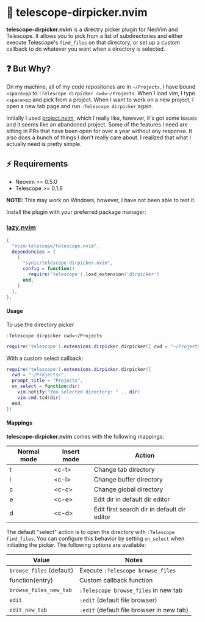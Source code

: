 # :file_folder: telescope-dirpicker.nvim

**telescope-dirpicker.nvim** is a directry picker plugin for NeoVim and Telescope.
It allows you to pick from a list of subdirectories and either execute
Telescope's `find_files` on that directory, or set up a custom callback to do
whatever you want when a directory is selected.

## :question: But Why?

On my machine, all of my code repositories are in `~/Projects`. I have bound
`<space>pp` to `:Telescope dirpicker cwd=~/Projects`. When I load vim, I type
`<space>pp` and pick from a project. When I want to work on a new project, I
open a new tab page and run `:Telescope dirpicker` again.

Initially I used [project.nvim](https://github.com/ahmedkhalf/project.nvim),
which I really like, however, it's got some issues and it seems like an
abandoned project. Some of the features I need are sitting in PRs that have
been open for over a year without any response. It also does a bunch of things
I don't really care about. I realized that what I actually need is pretty
simple.

## ⚡ Requirements

- Neovim >= 0.5.0
- Telescope >= 0.1.6

**NOTE:** This may work on Windows, however, I have not been able to test it.

Install the plugin with your preferred package manager:

### [lazy.nvim](https://github.com/folke/lazy.nvim)

```lua
{
  "nvim-telescope/telescope.nvim",
  dependencies = {
    {
      "synic/telescope-dirpicker.nvim",
      config = function()
        require('telescope').load_extension('dirpicker')
      end,
    }
  },
},
```

#### Usage

To use the directory picker

```vim
:Telescope dirpicker cwd=~/Projects
```

```lua
require('telescope').extensions.dirpicker.dirpicker({ cwd = "~/Projects/" })
```

With a custom select callback:

```lua
require('telescope').extensions.dirpicker.dirpicker({
  cwd = "~/Projects/",
  prompt_title = "Projects",
  on_select = function(dir)
    vim.notify("You selected directory: " .. dir)
    vim.cmd.tcd(dir)
  end,
})
```

#### Mappings

**telescope-dirpicker.nvim** comes with the following mappings:

| Normal mode | Insert mode | Action                                       |
| ----------- | ----------- | -------------------------------------------- |
| t           | \<c-t\>     | Change tab directory                         |
| l           | \<c-l\>     | Change buffer directory                      |
| c           | \<c-c\>     | Change global directory                      |
| e           | \<c-e\>     | Edit dir in default dir editor               |
| d           | \<c-d\>     | Edit first search dir in default dir editor  |

The default "select" action is to open the directory with `:Telescope
find_files`. You can configure this behavior by setting `on_select`
when initiating the picker. The following options are available:

| Value                      | Notes                                       |
| -------------------------- | ------------------------------------------- |
| `browse_files` (default)   | Execute `:Telescope browse_files`           |
| function(entry)            | Custom callback function                    |
| `browse_files_new_tab`     | `:Telescope browse_files` in new tab        |
| `edit`                     | `:edit` (default file browser)              |
| `edit_new_tab`             | `:edit` (default file browser in new tab)   |
